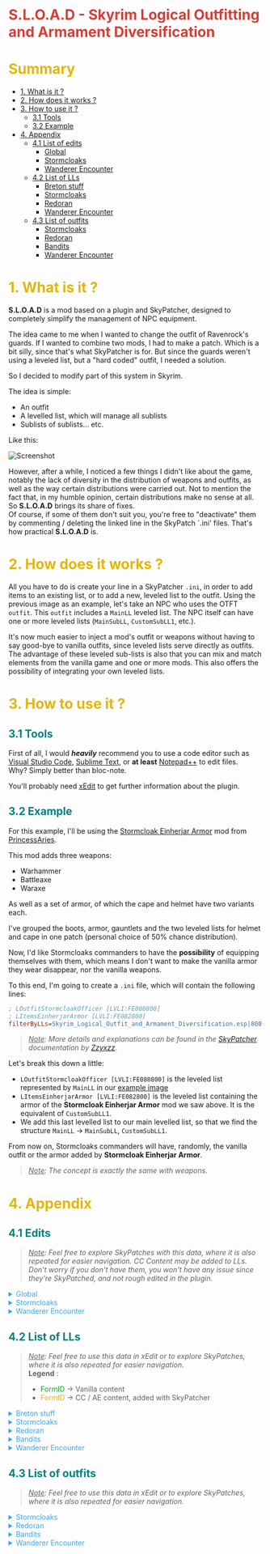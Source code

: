 <span style="color: #d63e36;">S.L.O.A.D - Skyrim Logical Outfitting and Armament Diversification</span>
==================================================================

# <span style="color: #E4B60A;">Summary</span>
* [1. What is it ?](#intro)
* [2. How does it works ?](#work)
* [3. How to use it ?](#use)
    * [3.1 Tools](#use-tools)
    * [3.2 Example](#use-example)
* [4. Appendix](#appendix)
    * [4.1 List of edits](#edits)
        * [Global](#edits-global)
        * [Stormcloaks](#edits-stormcloak)
        * [Wanderer Encounter](#edits-wanderer-encounter)
    * [4.2 List of LLs](#lls)
        * [Breton stuff](#lls-breton-stuff)
        * [Stormcloaks](#lls-stormcloak)
        * [Redoran](#lls-redoran)
        * [Wanderer Encounter](#lls-wanderer-encounter)
    * [4.3 List of outfits](#outfits)
        * [Stormcloaks](#outfits-stormcloak)
        * [Redoran](#outfits-redoran)
        * [Bandits](#outfits-bandits)
        * [Wanderer Encounter](#outfits-wanderer-encounter)


# <span style="color: #E4B60A;" id="intro">1. What is it ?</span>
**S.L.O.A.D** is a mod based on a plugin and SkyPatcher, designed to completely simplify the management of NPC equipment.

The idea came to me when I wanted to change the outfit of Ravenrock's guards. If I wanted to combine two mods, I had to make a patch. Which is a bit silly, since that's what SkyPatcher is for. But since the guards weren't using a leveled list, but a "hard coded" outfit, I needed a solution.

So I decided to modify part of this system in Skyrim.

The idea is simple:
* An outfit
* A levelled list, which will manage all sublists
* Sublists of sublists... etc.

Like this:

<span id="example">
<img src="https://i.ibb.co/S7chr50/image.png" alt="Screenshot">

However, after a while, I noticed a few things I didn't like about the game, notably the lack of diversity in the distribution of weapons and outfits, as well as the way certain distributions were carried out. Not to mention the fact that, in my humble opinion, certain distributions make no sense at all.
So **S.L.O.A.D** brings its share of fixes.<br>
Of course, if some of them don't suit you, you're free to "deactivate" them by commenting / deleting the linked line in the SkyPatch `.ini' files. That's how practical **S.L.O.A.D** is.


# <span style="color: #E4B60A;" id="work">2. How does it works ?</span>
All you have to do is create your line in a SkyPatcher `.ini`, in order to add items to an existing list, or to add a new, leveled list to the outfit.
Using the previous image as an example, let's take an NPC who uses the OTFT `outfit`.
This `outfit` includes a `MainLL` leveled list.
The NPC itself can have one or more leveled lists (`MainSubLL`, `CustomSubLL1`, etc.).

It's now much easier to inject a mod's outfit or weapons without having to say good-bye to vanilla outfits, since leveled lists serve directly as outfits.
The advantage of these leveled sub-lists is also that you can mix and match elements from the vanilla game and one or more mods.
This also offers the possibility of integrating your own leveled lists.


# <span style="color: #E4B60A;" id="use">3. How to use it ?</span>
## <span style="color:teal;" id="use-tools">3.1 Tools</span>
First of all, I would **_heavily_** recommend you to use a code editor such as [Visual Studio Code](https://code.visualstudio.com/), [Sublime Text](https://www.sublimetext.com/), or **at least** [Notepad++](https://notepad-plus-plus.org/downloads/) to edit files. <br>
Why? Simply better than bloc-note.

You'll probably need [xEdit](#https://www.nexusmods.com/skyrimspecialedition/mods/164) to get further information about the plugin.

## <span style="color:teal;" id="use-example">3.2 Example</span>
For this example, I'll be using the [Stormcloak Einherjar Armor](https://www.nexusmods.com/skyrimspecialedition/mods/100787) mod from [PrincessAries](https://next.nexusmods.com/profile/PrincessAries/about-me?gameId=1704).

This mod adds three weapons:
* Warhammer
* Battleaxe
* Waraxe

As well as a set of armor, of which the cape and helmet have two variants each.

I've grouped the boots, armor, gauntlets and the two leveled lists for helmet and cape in one patch (personal choice of 50% chance distribution).

Now, I'd like Stormcloaks commanders to have the **possibility** of equipping themselves with them, which means I don't want to make the vanilla armor they wear disappear, nor the vanilla weapons.

To this end, I'm going to create a `.ini` file, which will contain the following lines:

```ini
; LOutfitStormcloakOfficer [LVLI:FE080800]
; LItemsEinherjarArmor [LVLI:FE082800]
filterByLLs=Skyrim_Logical_Outfit_and_Armament_Diversification.esp|800:addToLLs=EinherjarArmors - Distribution.esp|800~18~1
```

> *<u>Note</u>: More details and explanations can be found in the [SkyPatcher](https://www.nexusmods.com/skyrimspecialedition/mods/106659?tab=articles) documentation by [Zzyxzz](https://next.nexusmods.com/profile/Zzyxzz/about-me?gameId=1704)*.

Let's break this down a little:
* `LOutfitStormcloakOfficer [LVLI:FE080800]` is the leveled list represented by `MainLL` in our [example image](#example)
* `LItemsEinherjarArmor [LVLI:FE082800]` is the leveled list containing the armor of the **Stormcloak Einherjar Armor** mod we saw above. It is the equivalent of `CustomSubLL1`.
* We add this last levelled list to our main levelled list, so that we find the structure `MainLL` → `MainSubLL`, `CustomSubLL1`.

From now on, Stormcloaks commanders will have, randomly, the vanilla outfit or the armor added by **Stormcloak Einherjar Armor**.

> *<u>Note</u>: The concept is exactly the same with weapons.*


# <span style="color: #E4B60A;" id="appendix">4. Appendix</span>
## <span style="color: teal;" id="edits">4.1 Edits</span>
> *<u>Note</u>: Feel free to explore SkyPatches with this data, where it is also repeated for easier navigation. CC Content may be added to LLs. Don't worry if you don't have them, you won't have any issue since they're SkyPatched, and not rough edited in the plugin.*

<details>
<summary id="edits-global" style="color: #3BA5EA;">Global</summary>

*   <details>
    <summary>Thomas now know the spell "Fireball" as stated in his note :</summary>

    ```ini
    ; dunBleakFallsCorpseBretonThomas "Thomas" [NPC_:000C3B25]
    ; ADD SPELL ↓
    ; Fireball "Fireball" [SPEL:0001C789]
    ```
    </details>
*   <details>
    <summary>Pelagius the Suspicious now wear plated steel armor, instead of a dwemer one</summary>

    ```ini
    ; dunBluePalacePelagiusSuspicious "Pélagius le Méfiant" [NPC_:0009B287]
    ; REPLACE OUTFIT BY ↓
    ; ArmorSteelPlateNoHelmetOutfit [OTFT:000579A3]
    ```
    </details>
*   <details>
    <summary>Lisette now use Breton equipment</summary>

    ```ini
    ; Lisette "Lisette" [NPC_:00013297]
    ; LItemsBretonDagger [LVLI:FE04384E]
    ; OutfitWESpellswordBretonNoHelmet [OTFT:FE04384D]
    ```
    </details>
*   <details>
    <summary>Eola now use Breton equipment</summary>

    ```ini
    ; Eola "Eola" [NPC_:0001990F]
    ; SublistBretonWeapons1HSword [LVLI:FE04383E]
    ; LItemsBretonMarksmann [LVLI:FE043875]
    ; OutfitWESpellswordBretonNoHelmet [OTFT:FE04384D]
    ```
    </details>
*   <details>
    <summary>Erwan now use Breton bandit equipment</summary>

    ```ini
    ; ccBGSSSE051_Erwan "Erwan" [NPC_:FE03281C] (ccbgssse051-ba_daedricmail.esl)
    ; REPLACE OUTFIT BY ↓
    ; OutfitBanditBreton [OTFT:FE043850]
    ```
    </details>
</details>

<details>
    <summary id="edits-stormcloak" style="color: #3BA5EA;">Stormcloaks</summary>

*   <details>
    <summary>Stormcloaks now use :</summary>

    *   <details>
        <summary>Long bow, Hunting bow, and Iron and Steel arrows :</summary>

        * `LItemsStormcloakBow [LVLI:FE080813]`
        </details>
    *   <details>
        <summary>Iron and steel shields (+ Stormcloak shield for guards) and weapons (1H and 2H) :</summary>

        * `SubListStormcloak2H [LVLI:FE00080B]`
        * `SubListStormcloak1H [LVLI:FE00080A]`
        * `SubListStormcloakShield [LVLI:FE080809]`
        * `SubListStormcloakGuardShield [LVLI:FE000825]` *(a special one for guards)*
        </details>
    *   <details>
        <summary>See :</summary>

        * `CWSoldierSonsGearNoTorch [LVLI:0010AA4E]`
        * `CWSoldierSonsGear [LVLI:000A6E7A]`
        </details>
    </details>
*   <details>
    <summary>Stormcloak guards now use their own outfit and own items :</summary>

    * `OutfitStormcloakGuard [OTFT:FE080826]`
    * `LItemsStormcloakGuardGear [LVLI:FE080827]`
    </details>
*   <details>
    <summary>Stormcloak soldiers and guards now use iron, steel, leather, hide, fur (stormcloak version) and scaled boots / gauntlets</summary>

    * `LItemsStormcloakSoldier [LVLI:FE080818]`
    </details>
*   <details>
    <summary>Stormcloak soldiers now use iron, steel, leather, hide and scaled helmet</summary>

    * `LItemsStormcloakGuard [LVLI:FE08081E]`
    </details>
</details>

<details>
    <summary id="edits-wanderer-encounter" style="color: #3BA5EA;">Wanderer Encounter</summary>

*   <details>
    <summary>Breton spellsword and Breton aggressive Adventurer now use :</summary>

    *   <details>
        <summary>A custom outfit :</summary>

        * `OutfitWESpellswordBreton [OTFT:FE043828]`
        * With it, Breton spellsword / aggressive Adventurer use circlet **or** hood, with heavy boots and gauntlets, and mage robe **or** heavy armor.
        * CC content is integrated in a lore-friendly way.
        </details>
    * Only iron, steel, steel plate and ebony stuff, including weapons (no Marksmann stuff)
    * Enchanted rings and neckless (25% chance, vanilla LLs)
    </details>
*   <details>
    <summary>Taron Breton mercenary now use :</summary>

    *   <details>
        <summary>A custom outfit :</summary>

        * `OutfitWESpellswordBreton [OTFT:FE043828]`
        * With it, Breton Taron Breton mercenary use circlet **or** hood, with heavy boots and gauntlets, and mage robe **or** heavy armor.
        * CC content is integrated in a lore-friendly way.
        </details>
    * Only iron, steel, steel plate and ebony stuff
    * Iron, steel, and ebony Marksmann stuff, two handed weapon and dagger
    * Enchanted rings and neckless (25% chance, vanilla LLs)
    </details>
</details>


## <span style="color: teal;" id="lls">4.2 List of LLs</span>
> *<u>Note</u>: Feel free to use this data in xEdit or to explore SkyPatches, where it is also repeated for easier navigation.*<br>
>**Legend** :<br>
>* <span style="color: #00a822;">FormID</span> → Vanilla content<br>
>* <span style="color: orange;">FormID</span> → CC / AE content, added with SkyPatcher<br>

<details>
<summary id="lls-breton-stuff" style="color: #3BA5EA;">Breton stuff</summary>

*   <details>
    <summary>SublistBretonMageRobes [LVLI:FE043832]</summary>

    * <span style="color: #00a822;">LItemRobesCollegeMagickaRegen [LVLI:00016E22]</span>
    * <span style="color: #00a822;">LItemRobesConjuration [LVLI:0010F9B0]</span>
    * <span style="color: #00a822;">LItemRobesDestruction [LVLI:0010F9B1]</span>
    </details>
*   <details>
    <summary>SublistBretonCuirassHeavy [LVLI:FE04382D]</summary>

    *   <details>
        <summary>SublistEnchBretonCuirassHeavy [LVLI:FE042841] <b>*3</b></summary>

        * <span style="color: #00a822;">SublistEnchArmorIronCuirass01 [LVLI:0007A82F]</span>
        * <span style="color: #00a822;">SublistEnchArmorIronCuirass02 [LVLI:000B5088]</span>
        * <span style="color: #00a822;">SublistEnchArmorIronCuirass03 [LVLI:000B5089]</span>
        * <span style="color: #00a822;">SublistEnchArmorBandedIronCuirass01 [LVLI:000B5094]</span>
        * <span style="color: #00a822;">SublistEnchArmorBandedIronCuirass02 [LVLI:000B5095]</span>
        * <span style="color: #00a822;">SublistEnchArmorBandedIronCuirass03 [LVLI:000B5096]</span>
        * <span style="color: #00a822;">SublistEnchArmorSteelCuirass01 [LVLI:000B50FB]</span>
        * <span style="color: #00a822;">SublistEnchArmorSteelCuirass02 [LVLI:000B50FC]</span>
        * <span style="color: #00a822;">SublistEnchArmorSteelCuirass03 [LVLI:000B50FD]</span>
        * <span style="color: #00a822;">SublistEnchArmorSteelPlateCuirass02 [LVLI:00092A0C]</span>
        * <span style="color: #00a822;">SublistEnchArmorSteelPlateCuirass03 [LVLI:00092A0D]</span>
        * <span style="color: #00a822;">SublistEnchArmorSteelPlateCuirass04 [LVLI:00092A0E]</span>
        * <span style="color: #00a822;">SublistEnchArmorEbonyCuirass03 [LVLI:000FD99F]</span>
        * <span style="color: #00a822;">SublistEnchArmorEbonyCuirass04 [LVLI:000FD9A0]</span>
        * <span style="color: #00a822;">SublistEnchArmorEbonyCuirass05 [LVLI:000FD9A1]</span>
        </details>
    * <span style="color: #00a822;">ArmorIronCuirass "Armure de fer" [ARMO:00012E49]</span> \*4
    * <span style="color: #00a822;">ArmorIronBandedCuirass "Armure de fer renforcée" [ARMO:00013948]</span> \*2
    * <span style="color: #00a822;">ArmorSteelCuirassA "Armure d'acier" [ARMO:00013952]</span> \*4
    * <span style="color: #00a822;">ArmorSteelPlateCuirass "Armure de plates" [ARMO:0001395C]</span> \*3
    * <span style="color: #00a822;">ArmorEbonyCuirass "Armure d'ébonite" [ARMO:00013961]</span> \*2
    * <span style="color: orange;">ccBGSSSE052_ArmorBladesCuirass "Armure de plates de fer" [ARMO:FE023801]</span>
    * <span style="color: orange;">ccBGSSSE058_ArmorBladesCuirass "Armure d'acier de soldat" [ARMO:FE025801]</span>
    * <span style="color: orange;">ccBGSSSE063_ArmorBladesCuirass "Armure de plates d'ébonite" [ARMO:FE02C801]</span>
    * <span style="color: orange;">ccEDHSSE002_ArmorSplKntIronCuirass "Armure de fer de chevalier-sorcier" [ARMO:FE02AD78]</span>
    * <span style="color: orange;">ccEDHSSE002_ArmorSplKntSteelCuirass "Armure d'acier de chevalier-sorcier" [ARMO:FE02AD74]</span>
    * <span style="color: orange;">ccEDHSSE002_ArmorSplKntEliteCuirass "Armure d'ébonite de chevalier-sorcier" [ARMO:FE02AD7C]</span>
    * <span style="color: orange;">ccBGSSSE056_ArmorBladesCuirass "Armure d'argent" [ARMO:FE02F801]</span>
    </details>
*   <details>
    <summary>SublistBretonGauntletsHeavy [LVLI:FE04382E]</summary>

    *   <details>
        <summary>SublistEnchBretonGauntletsHeavy [LVLI:FE042842] <b>*3</b></summary>

        * <span style="color: #00a822;">SublistEnchArmorIronGauntlets01 [LVLI:0007A82D]</span>
        * <span style="color: #00a822;">SublistEnchArmorIronGauntlets02 [LVLI:000B508A]</span>
        * <span style="color: #00a822;">SublistEnchArmorIronGauntlets03 [LVLI:000B508B]</span>
        * <span style="color: #00a822;">SublistEnchArmorSteelPlateGauntlets02 [LVLI:00092A0F]</span>
        * <span style="color: #00a822;">SublistEnchArmorSteelPlateGauntlets03 [LVLI:00092A10]</span>
        * <span style="color: #00a822;">SublistEnchArmorSteelPlateGauntlets04 [LVLI:00092A11]</span>
        * <span style="color: #00a822;">SublistEnchArmorEbonyGauntlets03 [LVLI:000FD9A8]</span>
        * <span style="color: #00a822;">SublistEnchArmorEbonyGauntlets04 [LVLI:000FD9A9]</span>
        * <span style="color: #00a822;">SublistEnchArmorEbonyGauntlets05 [LVLI:000FD9AA]</span>
        </details>
    * <span style="color: #00a822;">ArmorIronGauntlets "Gantelets de fer" [ARMO:00012E46]</span> \*4
    * <span style="color: #00a822;">ArmorSteelGauntletsB "Brassards d'acier impériaux" [ARMO:000F6F23]</span> \*4
    * <span style="color: #00a822;">ArmorSteelPlateGauntlets "Gantelets de plates" [ARMO:0001395D]</span> \*3
    * <span style="color: #00a822;">ArmorEbonyGauntlets "Gantelets d'ébonite" [ARMO:00013962]</span> \*2
    * <span style="color: orange;">ccBGSSSE052_ArmorBladesGauntlets "Gantelets de plates de fer" [ARMO:FE023802]</span>
    * <span style="color: orange;">ccBGSSSE058_ArmorBladesGauntlets "Gantelets d'acier de soldat" [ARMO:FE025802]</span>
    * <span style="color: orange;">ccBGSSSE063_ArmorBladesGauntlets "Gantelets de plates d'ébonite" [ARMO:FE02C802]</span>
    * <span style="color: orange;">ccEDHSSE002_ArmorSplKntIronGauntlets "Gantelets de fer de chevalier-sorcier" [ARMO:FE02AD79]</span>
    * <span style="color: orange;">ccEDHSSE002_ArmorSplKntSteelGauntlets "Gantelets d'acier de chevalier-sorcier" [ARMO:FE02AD75]</span>
    * <span style="color: orange;">ccEDHSSE002_ArmorSplKntEliteGauntlets "Gantelets d'ébonite de chevalier-sorcier" [ARMO:FE02AD7D]</span>
    * <span style="color: orange;">ccBGSSSE056_ArmorBladesGauntlets "Gantelets d'argent" [ARMO:FE02F802]</span>
    </details>
*   <details>
    <summary>SublistBretonBootsHeavy [LVLI:FE04382F]</summary>

    *   <details>
        <summary>SublistEnchBretonBootsHeavy [LVLI:FE042843] <b>*3</b></summary>

        * <span style="color: #00a822;">SublistEnchArmorIronBoots01 [LVLI:0007A82C]</span>
        * <span style="color: #00a822;">SublistEnchArmorIronBoots02 [LVLI:000B5086]</span>
        * <span style="color: #00a822;">SublistEnchArmorIronBoots03 [LVLI:000B5087]</span>
        * <span style="color: #00a822;">SublistEnchArmorSteelPlateBoots02 [LVLI:00092A09]</span>
        * <span style="color: #00a822;">SublistEnchArmorSteelPlateBoots03 [LVLI:00092A0A]</span>
        * <span style="color: #00a822;">SublistEnchArmorSteelPlateBoots04 [LVLI:00092A0B]</span>
        * <span style="color: #00a822;">SublistEnchArmorEbonyBoots03 [LVLI:000FD9A5]</span>
        * <span style="color: #00a822;">SublistEnchArmorEbonyBoots04 [LVLI:000FD9A6]</span>
        * <span style="color: #00a822;">SublistEnchArmorEbonyBoots05 [LVLI:000FD9A7]</span>
        </details>
    * <span style="color: #00a822;">ArmorIronBoots "Bottes de fer" [ARMO:00012E4B]</span> \*4
    * <span style="color: #00a822;">ArmorSteelBootsB "Jambières d'acier" [ARMO:000F6F21]</span> \*4
    * <span style="color: #00a822;">ArmorSteelPlateBoots "Bottes de plates" [ARMO:0001395B]</span> \*3
    * <span style="color: #00a822;">ArmorEbonyBoots "Bottes d'ébonite" [ARMO:00013960]</span> \*2
    * <span style="color: orange;">ccBGSSSE052_ArmorBladesBoots "Bottes de plates de fer" [ARMO:FE023800]</span>
    * <span style="color: orange;">ccBGSSSE058_ArmorBladesBoots "Bottes d'acier de soldat" [ARMO:FE025800]</span>
    * <span style="color: orange;">ccBGSSSE063_ArmorBladesBoots "Bottes de plates d'ébonite" [ARMO:FE02C800]</span>
    * <span style="color: orange;">ccEDHSSE002_ArmorSplKntIronBoots "Bottes de fer de chevalier-sorcier" [ARMO:FE02AD77]</span>
    * <span style="color: orange;">ccEDHSSE002_ArmorSplKntSteelBoots "Bottes d'acier de chevalier-sorcier" [ARMO:FE02AD73]</span>
    * <span style="color: orange;">ccEDHSSE002_ArmorSplKntEliteBoots "Bottes d'ébonite de chevalier-sorcier" [ARMO:FE02AD7B]</span>
    * <span style="color: orange;">ccBGSSSE056_ArmorBladesBoots "Bottes d'argent" [ARMO:FE02F800]</span>
    </details>
*   <details>
    <summary>LItemsBretonWeapons1H [LVLI:FE042838]</summary>

    *   <details>
        <summary>SublistBretonWeapons1HSword [LVLI:FE04283E]</summary>

        *   <details>
            <summary>SublistEnchBretonWeapons1HSword [LVLI:FE042847] <b>*3</b></summary>

            * <span style="color: #00a822;">LItemEnchIronSword [LVLI:0004B580]</span>
            * <span style="color: #00a822;">LItemEnchSteelSword [LVLI:0004B583]</span>
            * <span style="color: #00a822;">LItemEnchEbonySword [LVLI:000CB3CB]</span>
            </details>
        * <span style="color: #00a822;">IronSword "Épée de fer" [WEAP:00012EB7]</span> \*4
        * <span style="color: #00a822;">SteelSword "Épée d'acier" [WEAP:00013989]</span> \*3
        * <span style="color: #00a822;">EbonySword "Épée d'ébonite" [WEAP:000139B1]</span> \*2
        * <span style="color: orange;">ccASVSSE001_EbonyScimitar "Cimeterre d'ébonite" [WEAP:05000E38]</span>
        </details>
    *   <details>
        <summary>SublistBretonWeapons1HMace [LVLI:FE042840]</summary>

        *   <details>
            <summary>SublistEnchBretonWeapons1HMace [LVLI:FE042849] <b>*3</b></summary>

            * <span style="color: #00a822;">LItemEnchIronMace [LVLI:0004B57F]</span>
            * <span style="color: #00a822;">LItemEnchSteelMace [LVLI:0004B582]</span>
            * <span style="color: #00a822;">LItemEnchEbonyMace [LVLI:000CB3CA]</span>
            * <span style="color: orange;">ccASVSSE001_EbonyMace "Masse d'ébonite" [WEAP:05000E37]</span>
            </details>
        * <span style="color: #00a822;">IronMace "Masse de fer" [WEAP:00013982]</span> \*4
        * <span style="color: #00a822;">SteelMace "Masse d'acier" [WEAP:00013988]</span> \*3
        * <span style="color: #00a822;">EbonyMace "Masse d'ébonite" [WEAP:000139B0]</span> \*2
        * <span style="color: orange;">ccASVSSE001_EbonyMace "Masse d'ébonite" [WEAP:05000E37]</span>
        </details>
*   <details>
    <summary>LItemsBretonWeapons2H [LVLI:FE042830]</summary>

    *   <details>
        <summary>SublistBretonWeapons2HGreatsword [LVLI:FE04283B]</summary>

        *   <details>
            <summary>SublistEnchBretonWeapons2HGreatsword [LVLI:FE042844] <b>*3</b></summary>

            * <span style="color: #00a822;">LItemEnchIronGreatsword [LVLI:0008992D]</span>
            * <span style="color: #00a822;">LItemEnchSteelGreatsword [LVLI:000A6A21]</span>
            * <span style="color: #00a822;">LItemEnchEbonyGreatsword [LVLI:000CB3C9]</span>
            </details>
        * <span style="color: #00a822;">IronGreatsword "Espadon de fer" [WEAP:0001359D]</span> \*4
        * <span style="color: #00a822;">SteelGreatsword "Espadon d'acier" [WEAP:00013987]</span> \*3
        * <span style="color: #00a822;">EbonyGreatsword "Espadon d'ébonite" [WEAP:000139AF]</span> \*2
        </details>
    *   <details>
        <summary>SublistBretonWeapons2HWarhammer [LVLI:FE04283D]</summary>

        *   <details>
            <summary>SublistEnchBretonWeapons2HWarhammer [LVLI:FE042846] <b>*3</b></summary>

            * <span style="color: #00a822;">LItemEnchIronWarhammer [LVLI:0008992A]</span>
            * <span style="color: #00a822;">LItemEnchSteelWarhammer [LVLI:000A6A28]</span>
            * <span style="color: #00a822;">LItemEnchEbonyWarhammer [LVLI:000CB3CD]</span>
            </details>
        * <span style="color: #00a822;">IronWarhammer "Marteau de fer" [WEAP:00013981]</span> \*4
        * <span style="color: #00a822;">SteelWarhammer "Marteau d'acier" [WEAP:0001398A]</span> \*3
        * <span style="color: #00a822;">EbonyWarhammer "Marteau d'ébonite" [WEAP:000139B2]</span> \*2
        </details>
    </details>
*   <details>
    <summary>LItemsBretonRanged [LVLI:FE0008A1]</summary>

    *   <details>
        <summary>LItemsBretonMarksmann [LVLI:FE000875]</summary>

        *   <details>
            <summary>SublistBretonBow [LVLI:FE000876]</summary>

            * <span style="color: #00a822;">LongBow "Arc long" [WEAP:0003B562]</span> x3
            * <span style="color: #00a822;">HuntingBow "Arc de chasse" [WEAP:00013985]</span> x2
            * <span style="color: #00a822;">ImperialBow "Arc impérial" [WEAP:00013841]</span> x3
            * <span style="color: #00a822;">EbonyBow "Arc d'ébonite" [WEAP:000139AD]</span> x2
            * SublistEnchBretonBow [LVLI:FE000877] x3
                * <span style="color: #00a822;">LItemEnchHuntingBow [LVLI:000AE745]</span>
                * <span style="color: #00a822;">LItemEnchImperialBow [LVLI:000AE746]</span>
                * <span style="color: #00a822;">LItemEnchEbonyBow [LVLI:000CB3C7]</span>
            </details>
        *   <details>
            <summary>SublistBretonArrow [LVLI:FE000878]</summary>

            * <span style="color: #00a822;">IronArrow "Flèche de fer" [AMMO:0001397D]</span>
            * <span style="color: #00a822;">SteelArrow "Flèche d'acier" [AMMO:0001397F]</span>
            * <span style="color: #00a822;">EbonyArrow "Flèche d'ébonite" [AMMO:000139BF]</span>
            </details>
        <details>
    *   <details>
        <summary>LItemsBretonCrossbowman [LVLI:FE00089D]</summary>

        *   <details>
            <summary>SublistBretonCrossbow [LVLI:FE00089E]</summary>

            * <span style="color: #00a822;">DLC1CrossBow "Arbalète" [WEAP:02000801]</span> x2
            * <span style="color: orange;">ccFFBSSE002_ImperialCrossbow "Arbalète impériale" [WEAP:FE00280B]</span>
            * <span style="color: orange;">ccFFBSSE002_SilverCrossbow "Arbalète d'argent" [WEAP:FE00280E]</span>
            * <span style="color: orange;">ccBGSSSE043_EbonyCrossbow "Arbalète d'ébonite" [WEAP:FE0018A6]</span>
            </details>
        *   <details>
            <summary>SublistBretonBolt [LVLI:FE0008A0]</summary>

            * <span style="color: #00a822;">DLC1BoltSteel "Carreau d'acier" [AMMO:02000BB3]</span> x3
            * <span style="color: #00a822;">DLC1LItemAmmoSteelBoltEnhancedGated [LVLI:0200F1AE]</span>
            * <span style="color: orange;">ccBGSSSE037_IronBolt "Carreau de fer" [AMMO:FE00083A]</span>
            * <span style="color: orange;">ccBGSSSE037_SilverBolt "Carreau d'argent" [AMMO:FE00083F]</span>
            </details>
        </details>
    </details>
</details>

<details>
    <summary id="lls-stormcloak" style="color: #3BA5EA;">Stormcloaks</summary>

*   <details>
    <summary>LOutfitStormcloakOfficer [LVLI:FE080800]</summary>

    *   <details>
        <summary>LItemsStormcloakOfficer [LVLI:FE080801]</summary>

        * SubListStormcloakOfficerCuirass [LVLI:FE080802]
        * SubListStormcloakOfficerGauntlets [LVLI:FE080803]
        * SubListStormcloakOfficerBoots [LVLI:FE080804]
        * SubListStormcloakOfficerHelmet [LVLI:FE080805]
        </details>
    </details>
*   <details>
    <summary>LOutfitStormcloakOfficerNoHelmet [LVLI:FE080806]</summary>

    *   <details>
        <summary>LItemsStormcloakOfficerNoHelmet [LVLI:FE080807]</summary>

        * ***Same w/o helmet***
        </details>
    </details>
*   <details>
    <summary>LItemsStormcloakWeapons [LVLI:FE080808]</summary>

    *   <details>
        <summary>SubListStormcloak2H [LVLI:FE08080B]</summary>

        * SubListStormcloak2HGreatsword [LVLI:FE080810]
        * SubListStormcloak2HBattleaxe [LVLI:FE080811]
        * SubListStormcloak2HWarhammer [LVLI:FE080812]
        </details>
    *   <details>
        <summary>SubListStormcloakShield1H [LVLI:FE08080C]</summary>

        * SubListStormcloakShield [LVLI:FE080809]
        *   <details>
            <summary>SubListStormcloak1H [LVLI:FE08080A]</summary>

            * SubListStormcloak1HSword [LVLI:FE08080D]
            * SubListStormcloak1HWaraxe [LVLI:FE08080E]
            * SubListStormcloak1HMace [LVLI:FE08080F]
            </details>
        </details>
    </details>
*   <details>
    <summary>LItemsStormcloakMarksmann [LVLI:FE080815]</summary>

    * LItemsStormcloakBow [LVLI:FE080813]
    * LItemsStormcloakArrow [LVLI:FE080814]
    </details>
* SubListStormcloakDagger [LVLI:FE080816]
*   <details>
    <summary>LOutfitStormcloakSoldier [LVLI:FE000817]</summary>

    *   <details>
        <summary>LItemsStormcloakSoldier [LVLI:FE000818]</summary>

        * SubListStormcloakSoldierCuirass [LVLI:FE000819]
        * SubListStormcloakSoldierGauntlets [LVLI:FE00081A]
        * SubListStormcloakSoldierBoots [LVLI:FE00081B]
        * SubListStormcloakSoldierHelmet [LVLI:FE00081C]
        </details>
    </details>
*   <details>
    <summary>LOutfitStormcloakGuard [LVLI:FE00081D]</summary>

    *   <details>
        <summary>LItemsStormcloakGuard [LVLI:FE00081E]</summary>

        * SubListStormcloakGuardCuirass [LVLI:FE00081F]
        * SubListStormcloakGuardGauntlets [LVLI:FE000820]
        * SubListStormcloakGuardBoots [LVLI:FE000821]
        * SubListStormcloakGuardHelmet [LVLI:FE000822]
        </details>
    </details>
*   <details>
    <summary>LItemsStormcloakGuardWeapons [LVLI:FE000823]</summary>

    * SubListStormcloak2H [LVLI:FE00080B]
    *   <details>
        <summary>SubListStormcloakGuardShield1H [LVLI:FE000824]</summary>

        * SubListStormcloak1H [LVLI:FE00080A]
        * SubListStormcloakGuardShield [LVLI:FE000825]
        </details>
    </details>
*   <details>
    <summary>LItemsStormcloakGuardGear [LVLI:FE000827]</summary>

    * ***Same as original but with S.E.X.E LLs***
    </details>
</details>

<details>
<summary style="color: #3BA5EA;" id="lls-redoran">Redoran</summary>

*   <details>
    <summary>LOutfitRedoranGuardExterior [LVLI:FE000835]</summary>

    *   <details>
        <summary>LItemsRedoranGuard [LVLI:FE000880]</summary>

        *   <details>
            <summary>SublistRedoranGuardCuirass [LVLI:FE000881]</summary>

            * <span style="color: #00a822;">DLC2ArmorBonemoldCuirassVariant02 "Armure d'ostalium" [ARMO:0401CD93]</span> x2
            * <span style="color: #00a822;">DLC2ArmorBonemoldCuirassVariant01 "Spalière d'ostalium" [ARMO:04037563]</span> x2
            * <span style="color: #00a822;">DLC2ArmorBonemoldCuirassGuard "Armure de garde d'ostalium" [ARMO:04037564]</span> x2
            *  SublistEnchRedoranGuardCuirass [LVLI:FE000885] x2
                * <span style="color: #00a822;">DLC2SublistEnchArmorBonemoldCuirass01 [LVLI:0402BA49]</span>
                * <span style="color: #00a822;">DLC2SublistEnchArmorBonemoldCuirass02 [LVLI:0402BA4B]</span>
                * <span style="color: #00a822;">DLC2SublistEnchArmorBonemoldCuirass03 [LVLI:0402BA4D]</span>
            </details>
        *   <details>
            <summary>SublistRedoranGuardBoots [LVLI:FE000882]</summary>

            * <span style="color: #00a822;">DLC2ArmorBonemoldBoots "Bottes d'ostalium" [ARMO:0401CD92]</span> x2
            * SublistEnchRedoranGuardBoots [LVLI:FE000886]
                * <span style="color: #00a822;">DLC2SublistEnchArmorBonemoldBoots01 [LVLI:0402BA43]</span>
                * <span style="color: #00a822;">DLC2SublistEnchArmorBonemoldBoots02 [LVLI:0402BA45]</span>
                * <span style="color: #00a822;">DLC2SublistEnchArmorBonemoldBoots03 [LVLI:0402BA47]</span>
            </details>
        *   <details>
            <summary>SublistRedoranGuardHelmet [LVLI:FE000883]</summary>

            * <span style="color: #00a822;">DLC2ArmorBonemoldHelmet "Casque d'ostalium" [ARMO:0401CD95]</span> x2
            * SublistEnchRedoranGuardHelmet [LVLI:FE000887]
                * <span style="color: #00a822;">DLC2SublistEnchArmorBonemoldHelmet01 [LVLI:0402BA55]</span>
                * <span style="color: #00a822;">DLC2SublistEnchArmorBonemoldHelmet02 [LVLI:0402BA57]</span>
                * <span style="color: #00a822;">DLC2SublistEnchArmorBonemoldHelmet03 [LVLI:0402BA59]</span>
            </details>
        *   <details>
            <summary>SublistRedoranGuardGauntlets [LVLI:FE000884]</summary>

            * <span style="color: #00a822;">DLC2ArmorBonemoldGauntlets "Gantelets d'ostalium" [ARMO:0401CD94]</span> x2
            * SublistEnchRedoranGuardGauntlets [LVLI:FE000888]
                * <span style="color: #00a822;">DLC2SublistEnchArmorBonemoldGauntlets01 [LVLI:0402BA4F]</span>
                * <span style="color: #00a822;">DLC2SublistEnchArmorBonemoldGauntlets02 [LVLI:0402BA51]</span>
                * <span style="color: #00a822;">DLC2SublistEnchArmorBonemoldGauntlets03 [LVLI:0402BA53]</span>
            </details>
        </details>
    </details>
*   <details>
    <summary>LOutfitRedoranGuardBulwark [LVLI:FE00088A]</summary>

    *   <details>
        <summary>LItemsRedoranGuard [LVLI:FE000880]</summary>

        *   <details>
            <summary>SublistRedoranGuardCuirass [LVLI:FE000881]</summary>

            * <span style="color: #00a822;">DLC2ArmorBonemoldCuirassVariant02 "Armure d'ostalium" [ARMO:0401CD93]</span> x2
            * <span style="color: #00a822;">DLC2ArmorBonemoldCuirassVariant01 "Spalière d'ostalium" [ARMO:04037563]</span> x2
            * <span style="color: #00a822;">DLC2ArmorBonemoldCuirassGuard "Armure de garde d'ostalium" [ARMO:04037564]</span> x2
            *  SublistEnchRedoranGuardCuirass [LVLI:FE000885] x2
                * <span style="color: #00a822;">DLC2SublistEnchArmorBonemoldCuirass01 [LVLI:0402BA49]</span>
                * <span style="color: #00a822;">DLC2SublistEnchArmorBonemoldCuirass02 [LVLI:0402BA4B]</span>
                * <span style="color: #00a822;">DLC2SublistEnchArmorBonemoldCuirass03 [LVLI:0402BA4D]</span>
            </details>
        *   <details>
            <summary>SublistRedoranGuardBoots [LVLI:FE000882]</summary>

            * <span style="color: #00a822;">DLC2ArmorBonemoldBoots "Bottes d'ostalium" [ARMO:0401CD92]</span> x2
            * SublistEnchRedoranGuardBoots [LVLI:FE000886]
                * <span style="color: #00a822;">DLC2SublistEnchArmorBonemoldBoots01 [LVLI:0402BA43]</span>
                * <span style="color: #00a822;">DLC2SublistEnchArmorBonemoldBoots02 [LVLI:0402BA45]</span>
                * <span style="color: #00a822;">DLC2SublistEnchArmorBonemoldBoots03 [LVLI:0402BA47]</span>
            </details>
        *   <details>
            <summary>SublistRedoranGuardHelmet [LVLI:FE000883]</summary>

            * <span style="color: #00a822;">DLC2ArmorBonemoldHelmet "Casque d'ostalium" [ARMO:0401CD95]</span> x2
            * SublistEnchRedoranGuardHelmet [LVLI:FE000887]
                * <span style="color: #00a822;">DLC2SublistEnchArmorBonemoldHelmet01 [LVLI:0402BA55]</span>
                * <span style="color: #00a822;">DLC2SublistEnchArmorBonemoldHelmet02 [LVLI:0402BA57]</span>
                * <span style="color: #00a822;">DLC2SublistEnchArmorBonemoldHelmet03 [LVLI:0402BA59]</span>
            </details>
        *   <details>
            <summary>SublistRedoranGuardGauntlets [LVLI:FE000884]</summary>

            * <span style="color: #00a822;">DLC2ArmorBonemoldGauntlets "Gantelets d'ostalium" [ARMO:0401CD94]</span> x2
            * SublistEnchRedoranGuardGauntlets [LVLI:FE000888]
                * <span style="color: #00a822;">DLC2SublistEnchArmorBonemoldGauntlets01 [LVLI:0402BA4F]</span>
                * <span style="color: #00a822;">DLC2SublistEnchArmorBonemoldGauntlets02 [LVLI:0402BA51]</span>
                * <span style="color: #00a822;">DLC2SublistEnchArmorBonemoldGauntlets03 [LVLI:0402BA53]</span>
            </details>
        </details>
    </details>
*   <details>
    <summary>LItemsRedoranGuardWeapons [LVLI:FE00088B]</summary>

    *   <details>
        <summary>LItemsRedoranGuardWeapons2H [LVLI:FE00088C]</summary>

        *   <details>
            <summary>SublistRedoranGuard2HGreatsword [LVLI:FE000890]</summary>

            * <span style="color: #00a822;">GlassGreatsword "Espadon de verre" [WEAP:000139A7]</span> x3
            * <span style="color: #00a822;">EbonyGreatsword "Espadon d'ébonite" [WEAP:000139AF]</span> x2
            * <span style="color: #00a822;">DaedricGreatsword "Espadon daedrique" [WEAP:000139B7]</span>
            * SublistEnchRedoranGuard2HGreatsword [LVLI:FE000891] x3
                * <span style="color: #00a822;">LItemEnchGlassGreatsword [LVLI:000CB3B7]</span>
                * <span style="color: #00a822;">LItemEnchEbonyGreatsword [LVLI:000CB3C9]</span>
                * <span style="color: #00a822;">LItemEnchDaedricGreatsword [LVLI:000CB3DB]</span>
            </details>
        </details>
    *   <details>
        <summary>LItemsRedoranGuardWeapons1H [LVLI:FE00088D]</summary>

        *   <details>
            <summary>SublistRedoranGuard1HMace [LVLI:FE000893]</summary>

            * <span style="color: #00a822;">GlassMace "Masse de verre" [WEAP:000139A8]</span> x3
            * <span style="color: #00a822;">EbonyMace "Masse d'ébonite" [WEAP:000139B0]</span> x2
            * <span style="color: #00a822;">DaedricMace "Masse daedrique" [WEAP:000139B8]</span>
            * <span style="color: orange;">ccASVSSE001_EbonyMace "Masse d'ébonite" [WEAP:05000E37]</span>
            * SublistEnchRedoranGuard1HMace [LVLI:FE000895] x3
                * <span style="color: #00a822;">LItemEnchGlassMace [LVLI:000CB3B8]</span>
                * <span style="color: #00a822;">LItemEnchEbonyMace [LVLI:000CB3CA]</span>
                * <span style="color: #00a822;">LItemEnchDaedricMace [LVLI:000CB3DC]</span>
            </details>
        *   <details>
            <summary>SublistRedoranGuard1HSword [LVLI:FE000894]</summary>

            * <span style="color: #00a822;">GlassSword "Épée de verre" [WEAP:000139A9]</span> x3
            * <span style="color: #00a822;">EbonySword "Épée d'ébonite" [WEAP:000139B1]</span> x2
            * <span style="color: #00a822;">DaedricSword "Épée daedrique" [WEAP:000139B9]</span>
            * <span style="color: orange;">ccASVSSE001_EbonyScimitar "Cimeterre d'ébonite" [WEAP:05000E38]</span>
            * SublistEnchRedoranGuard1HSword [LVLI:FE000896] x3
                * <span style="color: #00a822;">LItemEnchGlassSword [LVLI:000CB3B9]</span>
                * <span style="color: #00a822;">LItemEnchEbonySword [LVLI:000CB3CB]</span>
                * <span style="color: #00a822;">LItemEnchDaedricSword [LVLI:000CB3DD]</span>
            </details>
        </details>
    *   <details>
        <summary>LItemsRedoranGuard1HShield [LVLI:FE00088E]</summary>

        * LItemsRedoranGuardWeapons1H [LVLI:FE00088D]
        *   <details>
            <summary>SublistRedoranGuardShield [LVLI:FE00088F]</summary>

            * <span style="color: #00a822;">DLC2ArmorBonemoldShield "Bouclier d'ostalium" [ARMO:04026234]</span> x3
            * SublistEnchRedoranGuardShield [LVLI:FE000892] x3
                * <span style="color: #00a822;">DLC2SublistEnchArmorBonemoldShield01 [LVLI:0402BA5A]</span>
                * <span style="color: #00a822;">DLC2SublistEnchArmorBonemoldShield02 [LVLI:0402BA5B]</span>
                * <span style="color: #00a822;">DLC2SublistEnchArmorBonemoldShield03 [LVLI:0402BA5C]</span>
            </details>
        </details>
    </details>
*   <details>
    <summary>LItemsRedoranGuardRanged [LVLI:FE0008A3]</summary>

    *   <details>
        <summary>LItemsRedoranGuardMarksmann [LVLI:FE000897]</summary>

        *   <details>
            <summary>SublistRedoranGuardBow [LVLI:FE000898]</summary>

            * <span style="color: #00a822;">GlassBow "Arc de verre" [WEAP:000139A5]</span> x3
            * <span style="color: #00a822;">EbonyBow "Arc d'ébonite" [WEAP:000139AD]</span> x2
            * <span style="color: #00a822;">DaedricBow "Arc daedrique" [WEAP:000139B5]</span>
            * SublistEnchRedoranGuardBow [LVLI:FE000899] x3
                * <span style="color: #00a822;">LItemEnchGlassBow [LVLI:000CB020]</span>
                * <span style="color: #00a822;">LItemEnchEbonyBow [LVLI:000CB3C7]</span>
                * <span style="color: #00a822;">LItemEnchDaedricBow [LVLI:000CB3D9]</span>
            </details>
        *   <details>
            <summary>SublistRedoranGuardArrow [LVLI:FE00089A]</summary>

            * <span style="color: #00a822;">GlassArrow "Flèche de verre" [AMMO:000139BE]</span>
            * <span style="color: #00a822;">EbonyArrow "Flèche d'ébonite" [AMMO:000139BF]</span>
            * <span style="color: #00a822;">DaedricArrow "Flèche daedrique" [AMMO:000139C0]</span>
            * <span style="color: orange;">ccBGSSSE037_CorkbulbArrow "Flèche de bulbe-liège" [AMMO:FE00082F]"</span>
            </details>
        </details>
    *   <details>
        <summary>LItemsRedoranGuardCrossbowman [LVLI:FE0008A2]</summary>

        *   <details>
            <summary>SublistRedoranGuardCrossbow [LVLI:FE00089F]</summary>

            * <span style="color: #00a822;">DLC1CrossBow "Arbalète" [WEAP:02000801]</span> x2
            * <span style="color: orange;">ccFFBSSE002_GlassCrossbow "Arbalète de verre" [WEAP:FE00280A]</span>
            * <span style="color: orange;">ccBGSSSE043_EbonyCrossbow "Arbalète d'ébonite" [WEAP:FE0018A6]</span>
            * <span style="color: orange;">ccFFBSSE002_DaedricCrossbow "Arbalète daedrique" [WEAP:FE002808]</span>
            </details>
        *   <details>
            <summary>SublistRedoranGuardBolt [LVLI:FE0008A4]</summary>

            * <span style="color: #00a822;">DLC1BoltSteel "Carreau d'acier" [AMMO:02000BB3]</span> x3
            * <span style="color: #00a822;">DLC1LItemAmmoSteelBoltEnhancedGated [LVLI:0200F1AE]</span>
            * <span style="color: orange;">ccBGSSSE037_IronBolt "Carreau de fer" [AMMO:FE00083A]</span>
            * <span style="color: orange;">ccBGSSSE037_BonemoldBolt "Carreau d'ostalium" [AMMO:FE000840]</span>
            * <span style="color: orange;">ccBGSSSE037_CorkbulbBolt "Carreau de bulbe-liège" [AMMO:FE000832]</span>
            </details>
        </details>
    </details>
*   <details>
    <summary>SublistRedoranGuardDagger [LVLI:FE00089B]</summary>

    * <span style="color: #00a822;">GlassDagger "Dague de verre" [WEAP:000139A6]</span> x3
    * <span style="color: #00a822;">EbonyDagger "Dague d'ébonite" [WEAP:000139AE]</span> x2
    * <span style="color: #00a822;">DaedricDagger "Dague daedrique" [WEAP:000139B6]</span>
    * SublistEnchRedoranGuardDagger [LVLI:FE00089C] x3
        * <span style="color: #00a822;">LItemEnchGlassDagger [LVLI:000CB021]</span>
        * <span style="color: #00a822;">LItemEnchEbonyDagger [LVLI:000CB3C8]</span>
        * <span style="color: #00a822;">LItemEnchDaedricDagger [LVLI:000CB3DA]</span>
    </details>
</details>

<details>
    <summary id="lls-bandits" style="color: #3BA5EA;">Bandits</summary>

*   <details>
    <summary>LOutfitBanditBreton [LVLI:FE043851]</summary>

    *   <details>
        <summary>LItemsBanditBreton [LVLI:FE043852] <b>*4</b></summary>

        *   <details>
            <summary>SublistBanditBretonBodyGear [LVLI:FE043858]</summary>

            *   <details>
                <summary>SublistBanditBretonCuirassHeavy [LVLI:FE043859]</summary>

                *   <details>
                    <summary>SublistEnchBanditBretonCuirassHeavy [LVLI:FE04385A] <b>*3</b></summary>

                    * <strong><span style="color: #00a822;">SublistEnchArmorIronBoots01 [LVLI:0007A82C]</span>
                    * <span style="color: #00a822;">SublistEnchArmorIronBoots02 [LVLI:000B5086]</span>
                    * <span style="color: #00a822;">SublistEnchArmorIronBoots03 [LVLI:000B5087]</span></strong>
                    </details>
                * <strong><span style="color: #00a822;">ArmorIronCuirass "Armure de fer" [ARMO:00012E49]</span> *4
                * <span style="color: #00a822;">ArmorIronBandedCuirass "Armure de fer renforcée" [ARMO:00013948]</span> *2
                * <span style="color: #00a822;">ArmorSteelCuirassA "Armure d'acier" [ARMO:00013952]</span> *3</strong>
                </details>
            *   <details>
                <summary>SublistBanditBretonCuirassLight [LVLI:FE04385B]</summary>

                *   <details>
                    <summary>SublistEnchBanditBretonCuirassLight [LVLI:FE043853] <b>*3</b></summary>

                    * <strong><span style="color: #00a822;">SublistEnchArmorHideCuirass01 [LVLI:0007A831]</span>
                    * <span style="color: #00a822;">SublistEnchArmorHideCuirass02 [LVLI:000B4215]</span>
                    * <span style="color: #00a822;">SublistEnchArmorHideCuirass03 [LVLI:000B4216]</span>
                    * <span style="color: #00a822;">SublistEnchArmorLeatherCuirass01 [LVLI:000B5071]</span>
                    * <span style="color: #00a822;">SublistEnchArmorLeatherCuirass02 [LVLI:000B5072]</span>
                    * <span style="color: #00a822;">SublistEnchArmorLeatherCuirass03 [LVLI:000B5073]</span></strong>
                    </details>
                * <strong><span style="color: #00a822;">ArmorHideCuirass "Armure en peau" [ARMO:00013911]</span> *4
                * <span style="color: #00a822;">ArmorBanditCuirass "Armure de fourrure" [ARMO:0006F393]</span>
                * <span style="color: #00a822;">ArmorBanditCuirass1 "Armure de fourrure" [ARMO:0010594B]</span>
                * <span style="color: #00a822;">ArmorBanditCuirass2 "Armure de fourrure" [ARMO:0010594D]</span>
                * <span style="color: #00a822;">ArmorBanditCuirass3 "Armure de fourrure" [ARMO:0010594F]</span>
                * <span style="color: #00a822;">ArmorLeatherCuirass "Armure de cuir" [ARMO:0003619E]</span> *3</strong>
                </details>
            *   <details>
                <summary>SublistBanditBretonMageRobes [LVLI:FE043862]</summary>

                * <strong><span style="color: #00a822;">LItemNecromancerRobes [LVLI:00105252]</span>
                * <span style="color: #00a822;">LItemWarlockRobesConjuration [LVLI:00105EEC]</span>
                * <span style="color: #00a822;">LItemWarlockRobesDestruction [LVLI:00105EED]</span>
                * <span style="color: #00a822;">LItemWarlockRobesMagickaRate [LVLI:00105EEF]</span></strong>
                </details>
            </details>
        *   <details>
            <summary>SublistBanditBretonGauntlets [LVLI:FE043860]</summary>

            *   <details>
                <summary>SublistBanditBretonGauntletsHeavy [LVLI:FE043854]</summary>

                *   <details>
                    <summary>SublistEnchBanditBretonGauntletsHeavy [LVLI:FE043856] <b>*3</b></summary>

                    * <strong><span style="color: #00a822;">SublistEnchArmorIronGauntlets01 [LVLI:0007A82D]</span>
                    * <span style="color: #00a822;">SublistEnchArmorIronGauntlets02 [LVLI:000B508A]</span>
                    * <span style="color: #00a822;">SublistEnchArmorIronGauntlets03 [LVLI:000B508B]</span></strong>
                    </details>
                * **<span style="color: #00a822;">ArmorIronGauntlets "Gantelets de fer" [ARMO:00012E46]</span> \*4**
                </details>
            *   <details>
                <summary>SublistBanditBretonGauntletsLight [LVLI:FE04385C]</summary>

                *   <details>
                    <summary>SublistEnchBanditBretonGauntletsLight [LVLI:FE04385E] <b>*3</b></summary>

                    * <strong><span style="color: #00a822;">SublistEnchArmorHideGauntlets01 [LVLI:0007A832]</span>
                    * <span style="color: #00a822;">SublistEnchArmorHideGauntlets02 [LVLI:000B4217]</span>
                    * <span style="color: #00a822;">SublistEnchArmorHideGauntlets03 [LVLI:000B4219]</span>
                    * <span style="color: #00a822;">SublistEnchArmorLeatherGauntlets01 [LVLI:000B5074]</span>
                    * <span style="color: #00a822;">SublistEnchArmorLeatherGauntlets02 [LVLI:000B5075]</span>
                    * <span style="color: #00a822;">SublistEnchArmorLeatherGauntlets03 [LVLI:000B5076]</span></strong>
                    </details>
                * <strong><span style="color: #00a822;">ArmorHideGauntlets "Brassards en peau" [ARMO:00013912]</span> *3
                * <span style="color: #00a822;">ArmorBanditGauntlets "Brassards de fourrure" [ARMO:0006F39B]</span> *3
                * <span style="color: #00a822;">ArmorLeatherGauntlets "Brassards de cuir" [ARMO:00013921]</span> *3</strong>
                </details>
            </details>
        *   <details>
            <summary>SublistBanditBretonBoots [LVLI:FE043861]</summary>

            *   <details>
                <summary>SublistBanditBretonBootsHeavy [LVLI:FE043855]</summary>

                *   <details>
                    <summary>SublistEnchBanditBretonBootsHeavy [LVLI:FE043857] <b>*3</b></summary>

                    * <strong><span style="color: #00a822;">SublistEnchArmorIronBoots01 [LVLI:0007A82C]</span>
                    * <span style="color: #00a822;">SublistEnchArmorIronBoots02 [LVLI:000B5086]</span>
                    * <span style="color: #00a822;">SublistEnchArmorIronBoots03 [LVLI:000B5087]</span></strong>
                    </details>
                * <strong><span style="color: #00a822;">ArmorIronBoots "Bottes de fer" [ARMO:00012E4B]</span> \*4
                * <span style="color: #00a822;">ArmorSteelBootsB "Jambières d'acier" [ARMO:000F6F21]</span> \*3</strong>
                </details>
            *   <details>
                <summary>SublistBanditBretonBootsLight [LVLI:FE04385D]</summary>

                *   <details>
                    <summary>SublistEnchBanditBretonBootsLight [LVLI:FE04385F] <b>*3</b></summary>

                    * <strong><span style="color: #00a822;">SublistEnchArmorHideBoots01 [LVLI:0007A830]</span>
                    * <span style="color: #00a822;">SublistEnchArmorHideBoots02 [LVLI:000B4213]</span>
                    * <span style="color: #00a822;">SublistEnchArmorHideBoots03 [LVLI:000B4214]</span>
                    * <span style="color: #00a822;">SublistEnchArmorLeatherBoots01 [LVLI:000B506E]</span>
                    * <span style="color: #00a822;">SublistEnchArmorLeatherBoots02 [LVLI:000B506F]</span>
                    * <span style="color: #00a822;">SublistEnchArmorLeatherBoots03 [LVLI:000B5070]</span></strong>
                    </details>
                * <strong><span style="color: #00a822;">ArmorHideBoots "Bottes en peau" [ARMO:00013910]</span> \*3
                * <span style="color: #00a822;">ArmorBanditBoots "Chaussures de fourrure" [ARMO:0006F398]</span> \*3
                * <span style="color: #00a822;">ArmorLeatherBoots "Bottes de cuir" [ARMO:00013920]</span> \*3</strong>
                </details>
            </details>
        </details>
    </details>
*   <details>
    <summary>LItemsBanditBretonWeapons [LVLI:FE043863]</summary>

    *   <details>
        <summary>LItemsBanditBretonWeapons2H [LVLI:FE043864]</summary>

        *   <details>
            <summary>SublistBanditBreton2HGreatsword [LVLI:FE043866]</summary>

            *   <details>
                <summary>SublistEnchBanditBreton2HGreatsword [LVLI:FE04386C] <b>*3</b></summary>

                * <strong><span style="color: #00a822;">LItemEnchIronGreatsword [LVLI:0008992D]</span>
                * <span style="color: #00a822;">LItemEnchSteelGreatsword [LVLI:000A6A21]</span></strong>
                </details>
            * <strong><span style="color: #00a822;">IronGreatsword "Espadon de fer" [WEAP:0001359D]</span> \*4
            * <span style="color: #00a822;">SteelGreatsword "Espadon d'acier" [WEAP:00013987]</span> \*3</strong>
            </details>
        *   <details>
            <summary>SublistBanditBreton2HWarhammer [LVLI:FE043868]</summary>

            *   <details>
                <summary>SublistEnchBanditBreton2HWarhammer [LVLI:FE04386E] <b>*3</b></summary>

                * <strong><span style="color: #00a822;">LItemEnchIronWarhammer [LVLI:0008992A]</span>
                * <span style="color: #00a822;">LItemEnchSteelWarhammer [LVLI:000A6A28]</span></strong>
                </details>

            * <strong><span style="color: #00a822;">IronWarhammer "Marteau de fer" [WEAP:00013981]</span> \*4
            * <span style="color: #00a822;">SteelWarhammer "Marteau d'acier" [WEAP:0001398A]</span> \*3</strong>
            </details>
        </details>
    *   <details>
        <summary>LItemsBanditBreton1HShield [LVLI:FE043865]</summary>

        *   <details>
            <summary>LItemsBanditBretonWeapons1H [LVLI:FE043872]</summary>

            *   <details>
                <summary>SublistBanditBreton1HSword [LVLI:FE043869]</summary>

                *   <details>
                    <summary>SublistEnchBanditBreton1HSword [LVLI:FE04386F] <b>*3</b></summary>

                    * <strong><span style="color: #00a822;">LItemEnchIronSword [LVLI:0004B580]
                    * <span style="color: #00a822;">LItemEnchSteelSword [LVLI:0004B583]</strong>
                    </details>
                * <strong><span style="color: #00a822;">IronSword "Épée de fer" [WEAP:00012EB7]</span> \*4
                * <span style="color: #00a822;">SteelSword "Épée d'acier" [WEAP:00013989]</span> \*3</strong>
                </details>
            *   <details>
                <summary>SublistBanditBreton1HMace [LVLI:FE04386B]</summary>

                *   <details>
                    <summary>SublistEnchBanditBreton1HMace [LVLI:FE043871] <b>*3</b></summary>

                    * <strong><span style="color: #00a822;">LItemEnchIronMace [LVLI:0004B57F]</span>
                    * <span style="color: #00a822;">LItemEnchSteelMace [LVLI:0004B582]</span></strong>
                    </details>
                * <strong><span style="color: #00a822;">IronMace "Masse de fer" [WEAP:00013982]</span> \*4
                * <span style="color: #00a822;">SteelMace "Masse d'acier" [WEAP:00013988]</span> \*3</strong>
                </details>
            </details>
        *   <details>
            <summary>SublistBanditBretonShield [LVLI:FE043873]</summary>

            *   <details>
                <summary>SublistEnchBanditBretonShield [LVLI:FE043874]</summary>

                * <strong><span style="color: #00a822;">SublistEnchArmorIronShield01 [LVLI:0007A835]</span>
                * <span style="color: #00a822;">SublistEnchArmorIronShield02 [LVLI:000B508E]</span>
                * <span style="color: #00a822;">SublistEnchArmorIronShield03 [LVLI:000B508F]</span>
                * <span style="color: #00a822;">SublistEnchArmorBandedIronShield01 [LVLI:000B5097]</span>
                * <span style="color: #00a822;">SublistEnchArmorBandedIronShield02 [LVLI:000B5098]</span>
                * <span style="color: #00a822;">SublistEnchArmorBandedIronShield03 [LVLI:000B5099]</span>
                * <span style="color: #00a822;">SublistEnchArmorSteelShield01 [LVLI:000B5104]</span>
                * <span style="color: #00a822;">SublistEnchArmorSteelShield02 [LVLI:000B5105]</span>
                * <span style="color: #00a822;">SublistEnchArmorSteelShield03 [LVLI:000B5106]</span></strong>
                </details>
            * <strong><span style="color: #00a822;">ArmorIronShield "Bouclier de fer" [ARMO:00012EB6]</span> \*4
            * <span style="color: #00a822;">ArmorIronBandedShield "Bouclier de fer renforcé" [ARMO:0001394B]</span> \*2
            * <span style="color: #00a822;">ArmorSteelShield "Bouclier d'acier" [ARMO:00013955]</span> \*3</strong>
            </details>
        </details>
    </details>
*   <details>
    <summary>LItemsBretonMarksmann [LVLI:FE043875]</summary>

    *   <details>
        <summary>SublistBretonBow [LVLI:FE043876]</summary>

        *   <details>
            <summary>SublistEnchBretonBow [LVLI:FE043877]</summary>

            * LItemEnchHuntingBow [LVLI:000AE745]
            * LItemEnchImperialBow [LVLI:000AE746]
            * LItemEnchEbonyBow [LVLI:000CB3C7]
            </details>
        * <strong><span style="color: #00a822;">LongBow "Arc long" [WEAP:0003B562]</span></strong>
    * SublistBretonArrow [LVLI:FE043878]
</details>

<details>
    <summary id="lls-wanderer-encounter" style="color: #3BA5EA;">Wanderer Encounter</summary>

*   <details>
    <summary>LOutfitWESpellswordBreton [LVLI:FE043829]</summary>

    *   <details>
        <summary>LItemsLWESpellswordBreton [LVLI:FE04382C]</summary>

        *   <details>
            <summary>SublistWESpellswordBretonBodyGear [LVLI:FE04382B] <b>*4</b></summary>

            * SublistBretonCuirassHeavy [LVLI:FE04382D]
            * SublistMageRobesAll [LVLI:FE043832]
            </details>
        * SublistBretonGauntletsHeavy [LVLI:FE04382E]
        * SublistBretonBootsHeavy [LVLI:FE04382F]
        *   <details>
            <summary>SublistWESpellswordBretonHeadgear [LVLI:FE043831]</summary>

            * LItemEnchCircletMagicka [LVLI:00107349]
            * LItemRobesCollegeMagickaHood [LVLI:00016E23]
            </details>
        </details>
    </details>
*   <details>
    <summary>LOutfitWESpellswordBretonNoHelmet [LVLI:FE04384C]</summary>

    *   <details>
        <summary>SublistWESpellswordBretonBodyGear [LVLI:FE04382B] <b>*4</b></summary>

        * SublistBretonCuirassHeavy [LVLI:FE04382D]
        * SublistMageRobesAll [LVLI:FE043832]
        </details>
    * SublistBretonGauntletsHeavy [LVLI:FE04382E]
    * SublistBretonBootsHeavy [LVLI:FE04382F]
    </details>
</details>


## <span style="color: teal;" id="outfits">4.3 List of outfits</span>
> *<u>Note</u>: Feel free to use this data in xEdit or to explore SkyPatches, where it is also repeated for easier navigation.*

<details>
<summary id="outfits-stormcloak" style="color: #3BA5EA;">Stormcloaks</summary>

*   <details>
    <summary>OutfitStormcloakGuard [OTFT:FE000826]</summary>

    * LOutfitStormcloakGuard [LVLI:FE00081D]
    </details>
</details>

<details>
<summary style="color: #3BA5EA;" id="outfits-redoran">Redoran</summary>

*   <details>
    <summary>OutfitRedoranGuardExterior [OTFT:FE00087F]</summary>

    * LOutfitRedoranGuardExterior [LVLI:FE000835]
    </details>
*   <details>
    <summary>OutfitRedoranGuardBulwark [OTFT:FE000889]</summary>

    * LOutfitRedoranGuardBulwark [LVLI:FE00088A]
    </details>
</details>

<details>
    <summary id="outfits-bandits" style="color: #3BA5EA;">Bandits</summary>

*   <details>
    <summary>OutfitBanditBreton [OTFT:FE043850]</summary>

    * LOutfitBanditBreton [LVLI:FE043851]
    </details>
</details>

<details>
    <summary id="outfits-wanderer-encounter" style="color: #3BA5EA;">Wanderer Encounter</summary>

*   <details>
    <summary>OutfitWESpellswordBreton [OTFT:FE001828]</summary>

    * LOutfitWESpellswordBreton [LVLI:FE043829]
    </details>
*   <details>
    <summary>OutfitWESpellswordBretonNoHelmet [OTFT:FE04384D]</summary>

    * LOutfitWESpellswordBretonNoHelmet [LVLI:FE04384C]
    </details>
</details>
